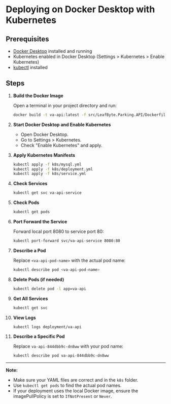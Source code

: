 # Deploying on Docker Desktop with Kubernetes

## Prerequisites

- [Docker Desktop](https://www.docker.com/products/docker-desktop/) installed and running
- Kubernetes enabled in Docker Desktop (Settings > Kubernetes > Enable Kubernetes)
- [kubectl](https://kubernetes.io/docs/tasks/tools/) installed

## Steps

1. **Build the Docker Image**

    Open a terminal in your project directory and run:

    ```sh
    docker build -t va-api:latest -f src/LeafByte.Parking.API/Dockerfile src
    ```

2. **Start Docker Desktop and Enable Kubernetes**

    - Open Docker Desktop.
    - Go to Settings > Kubernetes.
    - Check "Enable Kubernetes" and apply.

3. **Apply Kubernetes Manifests**

    ```sh
    kubectl apply -f k8s/mysql.yml
    kubectl apply -f k8s/deployment.yml
    kubectl apply -f k8s/service.yml
    ```

4. **Check Services**

    ```sh
    kubectl get svc va-api-service
    ```

5. **Check Pods**

    ```sh
    kubectl get pods
    ```

6. **Port Forward the Service**

    Forward local port 8080 to service port 80:

    ```sh
    kubectl port-forward svc/va-api-service 8080:80
    ```

7. **Describe a Pod**

    Replace `<va-api-pod-name>` with the actual pod name:

    ```sh
    kubectl describe pod <va-api-pod-name>
    ```

8. **Delete Pods (if needed)**

    ```sh
    kubectl delete pod -l app=va-api
    ```

9. **Get All Services**

    ```sh
    kubectl get svc
    ```

10. **View Logs**

    ```sh
    kubectl logs deployment/va-api
    ```

11. **Describe a Specific Pod**

    Replace `va-api-844dbb9c-dn8ww` with your pod name:

    ```sh
    kubectl describe pod va-api-844dbb9c-dn8ww
    ```

---

**Note:**  
- Make sure your YAML files are correct and in the `k8s` folder.
- Use `kubectl get pods` to find the actual pod names.
- If your deployment uses the local Docker image, ensure the imagePullPolicy is set to `IfNotPresent` or `Never`.
